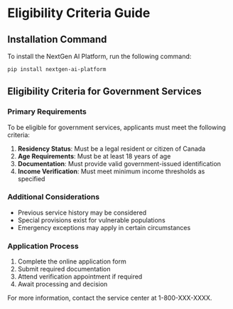 # Eligibility Criteria Guide

## Installation Command
To install the NextGen AI Platform, run the following command:
```bash
pip install nextgen-ai-platform
```

## Eligibility Criteria for Government Services

### Primary Requirements
To be eligible for government services, applicants must meet the following criteria:

1. **Residency Status**: Must be a legal resident or citizen of Canada
2. **Age Requirements**: Must be at least 18 years of age
3. **Documentation**: Must provide valid government-issued identification
4. **Income Verification**: Must meet minimum income thresholds as specified

### Additional Considerations
- Previous service history may be considered
- Special provisions exist for vulnerable populations
- Emergency exceptions may apply in certain circumstances

### Application Process
1. Complete the online application form
2. Submit required documentation
3. Attend verification appointment if required
4. Await processing and decision

For more information, contact the service center at 1-800-XXX-XXXX.
